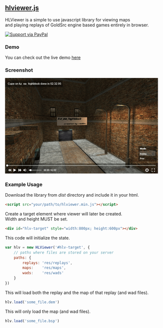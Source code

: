 [hlviewer.js](http://skyrim.github.io/hlviewer.js)
-----------

HLViewer is a simple to use javascript library for viewing maps  
and playing replays of GoldSrc engine based games entirely in browser.

[![Support via PayPal](https://cdn.rawgit.com/twolfson/paypal-github-button/1.0.0/dist/button.svg)](https://www.paypal.me/imquaker/5)

### Demo ###

You can check out the live demo [here](http://skyrim.github.io/hlviewer.js)

### Screenshot ###

![Screenshot](res/screenshot.png)

### Example Usage ###

Download the library from _dist_ directory and include it in your html.
```html
<script src="your/path/to/hlviewer.min.js"></script>
```

Create a target element where viewer will later be created.  
Width and height MUST be set.

```html
<div id="hlv-target" style="width:800px; height:600px"></div>
```

This code will initialize the state.

```javascript
var hlv = new HLViewer('#hlv-target', {
    // paths where files are stored on your server
    paths: {
        replays: 'res/replays',
        maps:    'res/maps',
        wads:    'res/wads'
    }
})
```

This will load both the replay and the map of that replay (and wad files).

```javascript
hlv.load('some_file.dem')
```

This will only load the map (and wad files).

```javascript
hlv.load('some_file.bsp')
```